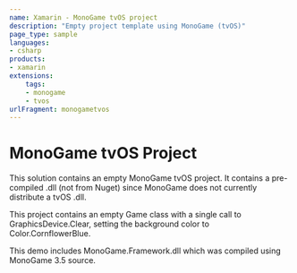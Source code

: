 ```yaml
---
name: Xamarin - MonoGame tvOS project
description: "Empty project template using MonoGame (tvOS)"
page_type: sample
languages:
- csharp
products:
- xamarin
extensions:
    tags:
    - monogame
    - tvos
urlFragment: monogametvos
---
```

# MonoGame tvOS Project

This solution contains an empty MonoGame tvOS project. It contains a pre-compiled .dll (not from Nuget) since MonoGame does not currently distribute a tvOS .dll.

This project contains an empty Game class with a single call to GraphicsDevice.Clear, setting the background color to Color.CornflowerBlue.

This demo includes MonoGame.Framework.dll which was compiled using MonoGame 3.5 source.
